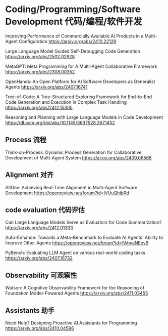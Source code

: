 # Coding/Programming/Software Development 代码/编程/软件开发

Improving Performance of Commercially Available AI Products in a Multi-Agent Configuration
https://arxiv.org/abs/2410.22129

Large Language Model Guided Self-Debugging Code Generation
https://arxiv.org/abs/2502.02928

MetaGPT: Meta Programming for A Multi-Agent Collaborative Framework
https://arxiv.org/abs/2308.00352

OpenHands: An Open Platform for AI Software Developers as Generalist Agents
https://arxiv.org/abs/2407.16741

Tree-of-Code: A Tree-Structured Exploring Framework for End-to-End Code Generation and Execution in Complex Task Handling
https://arxiv.org/abs/2412.15305

Reasoning and Planning with Large Language Models in Code Development
https://dl.acm.org/doi/abs/10.1145/3637528.3671452

## Process 流程
Think-on-Process: Dynamic Process Generation for Collaborative Development of Multi-Agent System
https://arxiv.org/abs/2409.06568

## Alignment 对齐
AltDev: Achieving Real-Time Alignment in Multi-Agent Software Development
https://openreview.net/forum?id=lVUuQhjbRd

## code evaluation 代码评估
Can Large Language Models Serve as Evaluators for Code Summarization?
https://arxiv.org/abs/2412.01333

Auto-Enhance: Towards a Meta-Benchmark to Evaluate AI Agents' Ability to Improve Other Agents
https://openreview.net/forum?id=YAhyaNEoy9

PyBench: Evaluating LLM Agent on various real-world coding tasks
https://arxiv.org/abs/2407.16732

## Observability 可观察性
Watson: A Cognitive Observability Framework for the Reasoning of Foundation Model-Powered Agents
https://arxiv.org/abs/2411.03455

## Assistants 助手
Need Help? Designing Proactive AI Assistants for Programming
https://arxiv.org/abs/2410.04596
